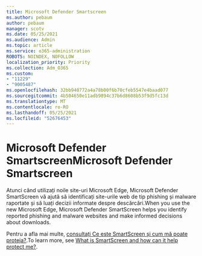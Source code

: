 ```yaml
---
title: Microsoft Defender Smartscreen
ms.author: pebaum
author: pebaum
manager: scotv
ms.date: 05/25/2021
ms.audience: Admin
ms.topic: article
ms.service: o365-administration
ROBOTS: NOINDEX, NOFOLLOW
localization_priority: Priority
ms.collection: Adm_O365
ms.custom:
- "11229"
- "9005487"
ms.openlocfilehash: 32bb940772a4a78b00f6b70cfeb5547e4baad077
ms.sourcegitcommit: 4b504650e11adb9894c37b6d8608b53f9d5fc13d
ms.translationtype: MT
ms.contentlocale: ro-RO
ms.lasthandoff: 05/25/2021
ms.locfileid: "52676453"
---
```

# <a name="microsoft-defender-smartscreen"></a><span data-ttu-id="e4343-102">Microsoft Defender Smartscreen</span><span class="sxs-lookup"><span data-stu-id="e4343-102">Microsoft Defender Smartscreen</span></span>

<span data-ttu-id="e4343-103">Atunci când utilizați noile site-uri Microsoft Edge, Microsoft Defender SmartScreen vă ajută să identificați site-urile web de tip phishing și malware raportate și să luați decizii informate despre descărcări.</span><span class="sxs-lookup"><span data-stu-id="e4343-103">When you use the new Microsoft Edge, Microsoft Defender SmartScreen helps you identify reported phishing and malware websites and make informed decisions about downloads.</span></span>

<span data-ttu-id="e4343-104">Pentru a afla mai multe, [consultați Ce este SmartScreen și cum mă poate proteja?](https://support.microsoft.com/microsoft-edge/what-is-smartscreen-and-how-can-it-help-protect-me-1c9a874a-6826-be5e-45b1-67fa445a74c8).</span><span class="sxs-lookup"><span data-stu-id="e4343-104">To learn more, see [What is SmartScreen and how can it help protect me?](https://support.microsoft.com/microsoft-edge/what-is-smartscreen-and-how-can-it-help-protect-me-1c9a874a-6826-be5e-45b1-67fa445a74c8).</span></span>

